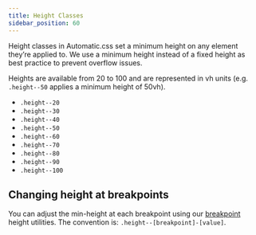 ```yaml
---
title: Height Classes
sidebar_position: 60
---
```


Height classes in Automatic.css set a minimum height on any element they’re applied to. We use a minimum height instead of a fixed height as best practice to prevent overflow issues.

Heights are available from 20 to 100 and are represented in vh units (e.g. `.height--50` applies a minimum height of 50vh).

- `.height--20`
- `.height--30`
- `.height--40`
- `.height--50`
- `.height--60`
- `.height--70`
- `.height--80`
- `.height--90`
- `.height--100`

## Changing height at breakpoints

You can adjust the min-height at each breakpoint using our [breakpoint](https://automaticcss.com/docs/website-width-breakpoints/) height utilities. The convention is: `.height--[breakpoint]-[value]`.
